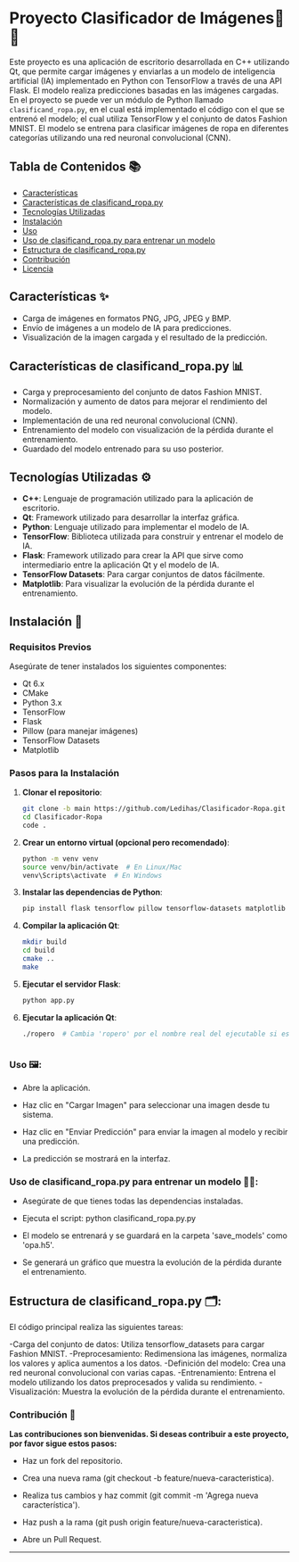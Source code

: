 
# Proyecto Clasificador de Imágenes🧥👗

<p>

Este proyecto es una aplicación de escritorio desarrollada en C++ utilizando Qt, que permite cargar imágenes y enviarlas a un modelo de inteligencia artificial (IA) implementado en Python con TensorFlow a través de una API Flask. El modelo realiza predicciones basadas en las imágenes cargadas. En el proyecto se puede ver un módulo de Python llamado `clasificand_ropa.py`, en el cual está implementado el código con el que se entrenó el modelo; el cual utiliza TensorFlow y el conjunto de datos Fashion MNIST. El modelo se entrena para clasificar imágenes de ropa en diferentes categorías utilizando una red neuronal convolucional (CNN).

</p>

## Tabla de Contenidos 📚

- [Características](#características-)
- [Características de clasificand_ropa.py](#características-de-clasificand_ropa.py-)
- [Tecnologías Utilizadas](#tecnologías-utilizadas-)
- [Instalación](#instalación-)
- [Uso](#uso-)
- [Uso de clasificand_ropa.py para entrenar un modelo](#uso-de-clasificand_ropa.py-para-entrenar-un-modelo-)
- [Estructura de clasificand_ropa.py](#estructura-de-clasificand_ropa.py-)
- [Contribución](#contribución-)
- [Licencia](#licencia-)

## Características ✨

- Carga de imágenes en formatos PNG, JPG, JPEG y BMP.
- Envío de imágenes a un modelo de IA para predicciones.
- Visualización de la imagen cargada y el resultado de la predicción.


## Características de clasificand_ropa.py 📊

- Carga y preprocesamiento del conjunto de datos Fashion MNIST.
- Normalización y aumento de datos para mejorar el rendimiento del modelo.
- Implementación de una red neuronal convolucional (CNN).
- Entrenamiento del modelo con visualización de la pérdida durante el entrenamiento.
- Guardado del modelo entrenado para su uso posterior.

## Tecnologías Utilizadas ⚙️

- **C++**: Lenguaje de programación utilizado para la aplicación de escritorio.
- **Qt**: Framework utilizado para desarrollar la interfaz gráfica.
- **Python**: Lenguaje utilizado para implementar el modelo de IA.
- **TensorFlow**: Biblioteca utilizada para construir y entrenar el modelo de IA.
- **Flask**: Framework utilizado para crear la API que sirve como intermediario entre la aplicación Qt y el modelo de IA.
- **TensorFlow Datasets**: Para cargar conjuntos de datos fácilmente.
- **Matplotlib**: Para visualizar la evolución de la pérdida durante el entrenamiento.

## Instalación 🚀

### Requisitos Previos

Asegúrate de tener instalados los siguientes componentes:

- Qt 6.x
- CMake
- Python 3.x
- TensorFlow
- Flask
- Pillow (para manejar imágenes)
- TensorFlow Datasets
- Matplotlib

### Pasos para la Instalación

1. **Clonar el repositorio**:
   ```bash
   git clone -b main https://github.com/Ledihas/Clasificador-Ropa.git
   cd Clasificador-Ropa
   code .
   
   
2. **Crear un entorno virtual (opcional pero recomendado)**:

      ```bash
      python -m venv venv
      source venv/bin/activate  # En Linux/Mac
      venv\Scripts\activate  # En Windows

3. **Instalar las dependencias de Python**:

    ```bash 
    pip install flask tensorflow pillow tensorflow-datasets matplotlib

    
4. **Compilar la aplicación Qt**:

    ```bash    
    mkdir build
    cd build
    cmake ..
    make

5. **Ejecutar el servidor Flask**:
    ```bash
    python app.py


6. **Ejecutar la aplicación Qt**:
    ```bash
    ./ropero  # Cambia 'ropero' por el nombre real del ejecutable si es diferente.



### Uso 🖼️:
<ul>
    <li><p>Abre la aplicación.</p></li>
    <li><p>Haz clic en "Cargar Imagen" para seleccionar una imagen desde tu sistema.</p></li>
    <li><p>Haz clic en "Enviar Predicción" para enviar la imagen al modelo y recibir una predicción.</p></li>
    <li><p>La predicción se mostrará en la interfaz.</p></li>
</ul>

### Uso de clasificand_ropa.py para entrenar un modelo 🏋️‍♂️:
<ul>
    <li><p>Asegúrate de que tienes todas las dependencias instaladas.</p></li>
    <li><p>Ejecuta el script: python clasificand_ropa.py.py</p></li>
    <li><p>El modelo se entrenará y se guardará en la carpeta 'save_models' como 'opa.h5'.</p></li>
    <li><p>Se generará un gráfico que muestra la evolución de la pérdida durante el entrenamiento.</p></li>
</ul>

## Estructura de clasificand_ropa.py 🗂️:
El código principal realiza las siguientes tareas:

-Carga del conjunto de datos: Utiliza tensorflow_datasets para cargar Fashion MNIST.
-Preprocesamiento: Redimensiona las imágenes, normaliza los valores y aplica aumentos a los datos.
-Definición del modelo: Crea una red neuronal convolucional con varias capas.
-Entrenamiento: Entrena el modelo utilizando los datos preprocesados y valida su rendimiento.
-Visualización: Muestra la evolución de la pérdida durante el entrenamiento.



### Contribución 🤝

**Las contribuciones son bienvenidas. Si deseas contribuir a este proyecto, por favor sigue estos pasos:**

<ul>
   <li><p> Haz un fork del repositorio.</p></li>
    <li><p>Crea una nueva rama (git checkout -b feature/nueva-caracteristica).</p></li>
    <li><p>Realiza tus cambios y haz commit (git commit -m 'Agrega nueva característica').</p></li>
    <li><p>Haz push a la rama (git push origin feature/nueva-caracteristica).</p></li>
    <li><p>Abre un Pull Request.</p></li>
</ul>

<hr>   

